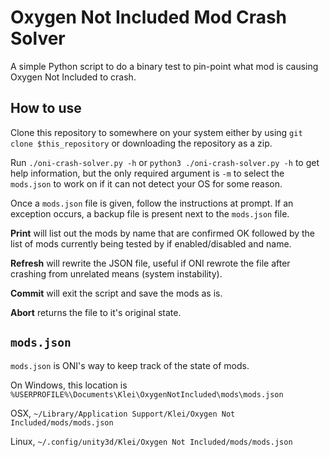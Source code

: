 # Oxygen Not Included Mod Crash Solver

A simple Python script to do a binary test to pin-point what mod is causing Oxygen Not Included to crash.

## How to use

Clone this repository to somewhere on your system either by using `git clone $this_repository` or downloading the repository as a zip.

Run `./oni-crash-solver.py -h` or `python3 ./oni-crash-solver.py -h` to get help information, but the only required argument is `-m` to select the `mods.json` to work on if it can not detect your OS for some reason.

Once a `mods.json` file is given, follow the instructions at prompt. If an exception occurs, a backup file is present next to the `mods.json` file.

**Print** will list out the mods by name that are confirmed OK followed by the list of mods currently being tested by if enabled/disabled and name.

**Refresh** will rewrite the JSON file, useful if ONI rewrote the file after crashing from unrelated means (system instability).

**Commit** will exit the script and save the mods as is.

**Abort** returns the file to it's original state.

## `mods.json`

`mods.json` is ONI's way to keep track of the state of mods.

On Windows, this location is `%USERPROFILE%\Documents\Klei\OxygenNotIncluded\mods\mods.json`

OSX, `~/Library/Application Support/Klei/Oxygen Not Included/mods/mods.json`

Linux, `~/.config/unity3d/Klei/Oxygen Not Included/mods/mods.json`
